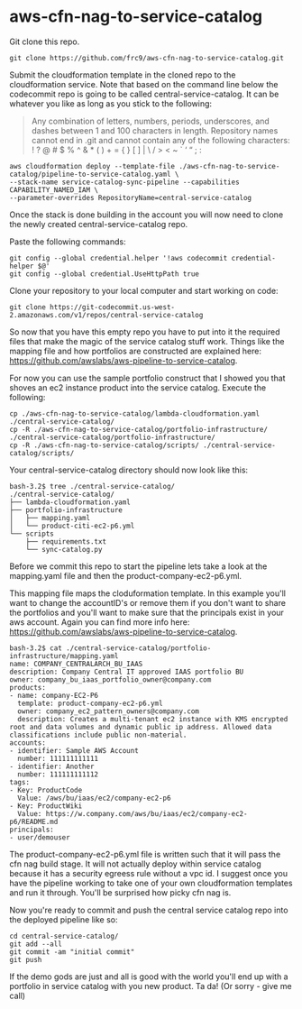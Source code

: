 # aws-cfn-nag-to-service-catalog

Git clone this repo.

```
git clone https://github.com/frc9/aws-cfn-nag-to-service-catalog.git
```

Submit the cloudformation template in the cloned repo to the cloudformation service. Note that based on the command line below the codecommit repo is going to be called central-service-catalog. It can be whatever you like as long as you stick to the following: 

>Any combination of letters, numbers, periods, underscores, and dashes between 1 and 100 characters in length. Repository names cannot end in .git and cannot contain any of the following characters: ! ? @ # $ % ^ & * ( ) + = { } [ ] | \ / > < ~ ` ‘ “ ; :

```
aws cloudformation deploy --template-file ./aws-cfn-nag-to-service-catalog/pipeline-to-service-catalog.yaml \
--stack-name service-catalog-sync-pipeline --capabilities CAPABILITY_NAMED_IAM \
--parameter-overrides RepositoryName=central-service-catalog
```

Once the stack is done building in the account you will now need to clone the newly created central-service-catalog repo.

Paste the following commands:

```
git config --global credential.helper '!aws codecommit credential-helper $@'
git config --global credential.UseHttpPath true
```
Clone your repository to your local computer and start working on code:

```
git clone https://git-codecommit.us-west-2.amazonaws.com/v1/repos/central-service-catalog
```

So now that you have this empty repo you have to put into it the required files that make the magic of the service catalog stuff work. Things like the mapping file and how portfolios are constructed are explained here: https://github.com/awslabs/aws-pipeline-to-service-catalog.

For now you can use the sample portfolio construct that I showed you that shoves an ec2 instance product into the service catalog. Execute the following:

```
cp ./aws-cfn-nag-to-service-catalog/lambda-cloudformation.yaml ./central-service-catalog/
cp -R ./aws-cfn-nag-to-service-catalog/portfolio-infrastructure/ ./central-service-catalog/portfolio-infrastructure/
cp -R ./aws-cfn-nag-to-service-catalog/scripts/ ./central-service-catalog/scripts/
```

Your central-service-catalog directory should now look like this:

```
bash-3.2$ tree ./central-service-catalog/
./central-service-catalog/
├── lambda-cloudformation.yaml
├── portfolio-infrastructure
│   ├── mapping.yaml
│   └── product-citi-ec2-p6.yml
└── scripts
    ├── requirements.txt
    └── sync-catalog.py
```

Before we commit this repo to start the pipeline lets take a look at the mapping.yaml file and then the product-company-ec2-p6.yml.

This mapping file maps the cloduformation template. In this example you'll want to change the accountID's or remove them if you don't want to share the portfolios and you'll want to make sure that the principals exist in your aws account. Again you can find more info here: https://github.com/awslabs/aws-pipeline-to-service-catalog.

```
bash-3.2$ cat ./central-service-catalog/portfolio-infrastructure/mapping.yaml 
name: COMPANY_CENTRALARCH_BU_IAAS 
description: Company Central IT approved IAAS portfolio BU
owner: company_bu_iaas_portfolio_owner@company.com
products:
- name: company-EC2-P6
  template: product-company-ec2-p6.yml
  owner: company_ec2_pattern_owners@company.com
  description: Creates a multi-tenant ec2 instance with KMS encrypted root and data volumes and dynamic public ip address. Allowed data classifications include public non-material.
accounts:
- identifier: Sample AWS Account
  number: 111111111111 
- identifier: Another
  number: 111111111112
tags:
- Key: ProductCode 
  Value: /aws/bu/iaas/ec2/company-ec2-p6
- Key: ProductWiki
  Value: https://w.company.com/aws/bu/iaas/ec2/company-ec2-p6/README.md
principals:
- user/demouser 
```

The product-company-ec2-p6.yml file is written such that it will pass the cfn nag build stage. It will not actually deploy within service catalog because it has a security egreess rule without a vpc id. I suggest once you have the pipeline working to take one of your own cloudformation templates and run it through. You'll be surprised how picky cfn nag is.

Now you're ready to commit and push the central service catalog repo into the deployed pipeline like so:

```
cd central-service-catalog/
git add --all
git commit -am "initial commit"
git push
```

If the demo gods are just and all is good with the world you'll end up with a portfolio in service catalog with you new product. Ta da! (Or sorry - give me call)